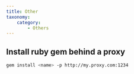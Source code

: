 ```yaml
---
title: Other
taxonomy:
    category:
        - Others
---
```


## Install ruby gem behind a proxy
```bash
gem install <name> -p http://my.proxy.com:1234
```